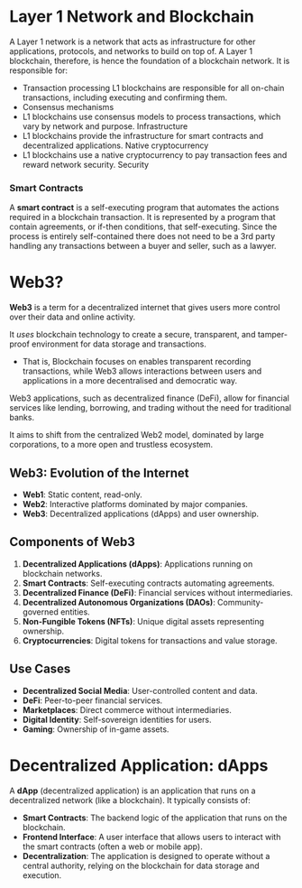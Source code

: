 # Layer 1 Network and Blockchain
A Layer 1 network is a network that acts as infrastructure for other applications, protocols, and networks to build on top of.
A Layer 1 blockchain, therefore, is hence the foundation of a blockchain network. It is responsible for:
  - Transaction processing
  L1 blockchains are responsible for all on-chain transactions, including executing and confirming them.
  - Consensus mechanisms
  - L1 blockchains use consensus models to process transactions, which vary by network and purpose.
  Infrastructure
  - L1 blockchains provide the infrastructure for smart contracts and decentralized applications.
  Native cryptocurrency
  - L1 blockchains use a native cryptocurrency to pay transaction fees and reward network security.
  Security

### Smart Contracts
A **smart contract** is a self-executing program that automates the actions required in a blockchain transaction.
It is represented by a program that contain agreements, or if-then conditions, that self-executing.
Since the process is entirely self-contained there does not need to be a 3rd party handling any
transactions between a buyer and seller, such as a lawyer.

# Web3?
**Web3** is a term for a decentralized internet that gives users more control over their data and online activity.

It *uses* blockchain technology to create a secure, transparent, and tamper-proof environment for data storage and transactions.
  - That is, Blockchain focuses on enables transparent recording transactions, while Web3 allows interactions between users and applications in a more decentralised and democratic way.

Web3 applications, such as decentralized finance (DeFi), allow for financial services like lending, borrowing, and trading without the need for traditional banks.

It aims to shift from the centralized Web2 model, dominated by large corporations, to a more open and trustless ecosystem.

## Web3: Evolution of the Internet

- **Web1**: Static content, read-only.
- **Web2**: Interactive platforms dominated by major companies.
- **Web3**: Decentralized applications (dApps) and user ownership.

## Components of Web3

1. **Decentralized Applications (dApps)**: Applications running on blockchain networks.
2. **Smart Contracts**: Self-executing contracts automating agreements.
3. **Decentralized Finance (DeFi)**: Financial services without intermediaries.
4. **Decentralized Autonomous Organizations (DAOs)**: Community-governed entities.
5. **Non-Fungible Tokens (NFTs)**: Unique digital assets representing ownership.
6. **Cryptocurrencies**: Digital tokens for transactions and value storage.

## Use Cases

- **Decentralized Social Media**: User-controlled content and data.
- **DeFi**: Peer-to-peer financial services.
- **Marketplaces**: Direct commerce without intermediaries.
- **Digital Identity**: Self-sovereign identities for users.
- **Gaming**: Ownership of in-game assets.

# Decentralized Application: dApps

A **dApp** (decentralized application) is an application that runs on a decentralized network (like a blockchain). It typically consists of:
  - **Smart Contracts**: The backend logic of the application that runs on the blockchain.
  - **Frontend Interface**: A user interface that allows users to interact with the smart contracts (often a web or mobile app).
  - **Decentralization**: The application is designed to operate without a central authority, relying on the blockchain for data storage and execution.